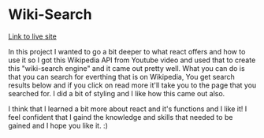 <h1>Wiki-Search</h1>
<a href="https://jakubm1999.github.io/Module4-functional-programmin-wiki-search/">Link to live site</a>

<p>In this project I wanted to go a bit deeper to what react offers and how to use it so I got this Wikipedia API from Youtube video and used that to create this "wiki-search engine" and it came out pretty well. What you can do is that you can search for everthing that is on Wikipedia, You get search results below and if you click on read more it'll take you to the page that you searched for. I did a bit of styling and I like how this came out also.</p>

<p>I think that I learned a bit more about react and it's functions and I like it! I feel confident that I gaind the knowledge and skills that needed to be gained and I hope you like it. :)</p>